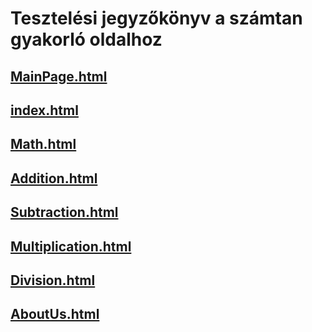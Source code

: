 # Tesztelési jegyzőkönyv a számtan gyakorló oldalhoz

## [MainPage.html](../Development/MainPage.html)

## [index.html](../Development/index.html)

## [Math.html](../Development/Math.html)

## [Addition.html](../Development/Addition.html)

## [Subtraction.html](../Development/Subtraction.html)

## [Multiplication.html](../Development/Multiplication.html)

## [Division.html](../Development/Division.html)

## [AboutUs.html](../Development/AboutUs.html)
